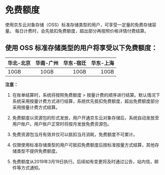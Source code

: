 # 免费额度

使用京东云对象存储（OSS）标准存储类型的用户，可享受一定量的免费存储容量。
每日计费时，会先抵扣免费额度，超出部分再按照价格详情付费结算。

## 使用 OSS 标准存储类型的用户将享受以下免费额度：

|华北-北京|华南-广州|华东-宿迁|华东-上海|
---|:--:|---:|---:
10GB|10GB|10GB|10GB
	
**注意：**

1. 在账单结算时，系统将按照免费额度 > 按量计费的顺序进行结算。默认情况下系统采用按量计费方式进行结算，系统优先抵扣免费额度，超出免费额度部分采用按量计费方式结算。

2. 免费额度以资源包的形式发放，用户开通京东云对象存储后，系统自动发放至用户账户。用户账户正常时将按月发放免费资源包。

3. 免费资源包当月有效并仅可以抵扣当月消耗，免费额度不可累计。

4. 仅限使用标准存储类型的用户可抵扣免费额度后按标准按量方式结算，其他存储类型不提供免费额度。

5. 免费额度从2019年3月19日执行。后续如有变更将及时通过公告，站内信，邮件等方式通知。



	
	
